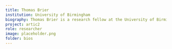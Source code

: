 ```yaml
---
title: Thomas Brier
institution: University of Birmingham
biography: Thomas Brier is a research fellow at the University of Birmingham.
project: artic2
role: researcher
image: placeholder.png
folder: bios
---
```

